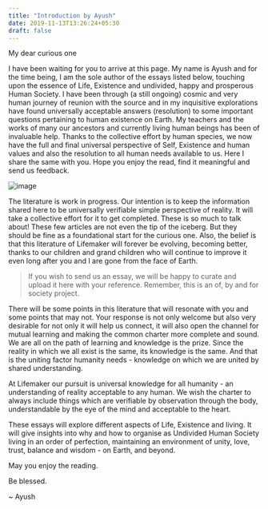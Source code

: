 ```yaml
---
title: "Introduction by Ayush"
date: 2019-11-13T13:26:24+05:30
draft: false
---
```


My dear curious one

I have been waiting for you to arrive at this page. My name is Ayush and for the time being, I am the sole author of the essays listed below, touching upon the essence of Life, Existence and undivided, happy and prosperous Human Society. I have been through (a still ongoing) cosmic and very human journey of reunion with the source and in my inquisitive explorations have found universally acceptable answers (resolution) to some important questions pertaining to human existence on Earth. My teachers and the works of many our ancestors and currently living human beings has been of invaluable help. Thanks to the collective effort by human species, we now have the full and final universal perspective of Self, Existence and human values and also the resolution to all human needs available to us. Here I share the same with you. Hope you enjoy the read, find it meaningful and send us feedback.

![image](/images/ayush.jpg)

The literature is work in progress. Our intention is to keep the information shared here to be universally verifiable simple perspective of reality. It will take a collective effort for it to get completed. These is so much to talk about! These few articles are not even the tip of the iceberg. But they should be fine as a foundational start for the curious one. Also, the belief is that this literature of Lifemaker will forever be evolving, becoming better, thanks to our children and grand children who will continue to improve it even long after you and I are gone from the face of Earth. 

> If you wish to send us an essay, we will be happy to curate and upload it here with your reference. Remember, this is an of, by and for society project.

There will be some points in this literature that will resonate with you and some points that may not. Your response is not only welcome but also very desirable for not only it will help us connect, it will also open the channel for mutual learning and making the common charter more complete and sound. We are all on the path of learning and knowledge is the prize. Since the reality in which we all exist is the same, its knowledge is the same. And that is the uniting factor humanity needs - knowledge on which we are united by shared understanding. 

At Lifemaker our pursuit is universal knowledge for all humanity - an understanding of reality acceptable to any human. We wish the charter to always include things which are verifiable by observation through the body, understandable by the eye of the mind and acceptable to the heart.

These essays will explore different aspects of Life, Existence and living. It will give insights into why and how to organise as Undivided Human Society living in an order of perfection, maintaining an environment of unity, love, trust, balance and wisdom - on Earth, and beyond. 

May you enjoy the reading.

Be blessed.

~
Ayush
